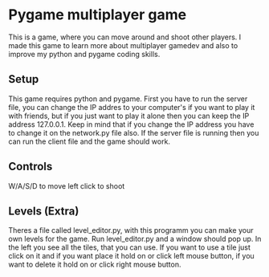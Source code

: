 # Pygame multiplayer game
This is a game, where you can move around and shoot other players. I made this game to learn more about multiplayer gamedev and also to improve my python and pygame coding skills. 

## Setup
This game requires python and pygame. First you have to run the server file, you can change the IP addres to your computer's if you want to play it with friends, but if you just want to play it alone then you can keep the IP address 127.0.0.1. Keep in mind that if you change the IP address you have to change it on the network.py file also. If the server file is running then you can run the client file and the game should work. 

## Controls
W/A/S/D to move
left click to shoot

## Levels (Extra)
Theres a file called level_editor.py, with this programm you can make your own levels for the game. Run level_editor.py and a window should pop up. In the left you see all the tiles, that you can use. If you want to use a tile just click on it and if you want place it hold on or click left mouse button, if you want to delete it hold on or click right mouse button.